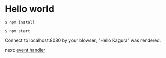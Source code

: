 # Hello world

```shell
$ npm install
```

```shell
$ npm start
```

Connect to localhost:8080 by your blowser, "Hello Kagura" was rendered.

next: [event handler](./03_event_handling.md)
